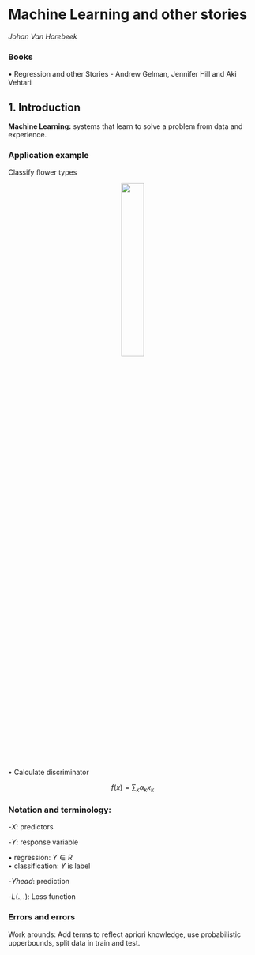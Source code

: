 # Machine Learning and other stories
_Johan Van Horebeek_

### Books
• Regression and other Stories - Andrew Gelman, Jennifer Hill and Aki Vehtari


## 1. Introduction
**Machine Learning:** systems that learn to solve a problem from data and experience.

### Application example
Classify flower types
 <p align="center">
        <img width="30%" src="https://raw.githubusercontent.com/saracarolina12/IA_School/master/MUFRAMEX/MachineLearning/imgs/setosa.png"> </img>
    </p>

• Calculate discriminator
<p align="center">

$$f(x) = \sum_k\alpha_kx_k$$

</p>

### Notation and terminology:
<p>

-$X:$ predictors

-$Y:$ response variable

• regression: $Y\in R$ </br>
• classification: $Y$ is label

-$Yhead:$ prediction

-$L(.,.):$ Loss function

</p>

### Errors and errors
Work arounds:
Add terms to reflect apriori knowledge, use probabilistic upperbounds, split data in train and test.

